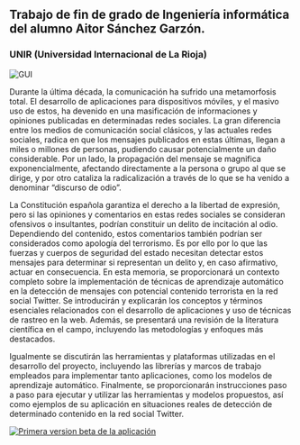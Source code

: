 ## Trabajo de fin de grado de Ingeniería informática del alumno Aitor Sánchez Garzón.
### UNIR (Universidad Internacional de La Rioja)

![GUI](https://user-images.githubusercontent.com/30757903/227030858-d44fcef9-64c1-4d58-a5ee-3c162281adc5.jpeg)



Durante la última década, la comunicación ha sufrido una metamorfosis total. El desarrollo de aplicaciones para dispositivos móviles, y el masivo uso de estos, ha devenido en una masificación de informaciones y opiniones publicadas en determinadas redes sociales. 
La gran diferencia entre los medios de comunicación social clásicos, y las actuales redes sociales, radica en que los mensajes publicados en estas últimas, llegan a miles o millones de personas, pudiendo causar potencialmente un daño considerable. Por un lado, la propagación del mensaje se magnifica exponencialmente, afectando directamente a la persona o grupo al que se dirige, y por otro cataliza la radicalización a través de lo que se ha venido a denominar “discurso de odio”.

La Constitución española garantiza el derecho a la libertad de expresión, pero si las opiniones y comentarios en estas redes sociales se consideran ofensivos o insultantes, podrían constituir un delito de incitación al odio. Dependiendo del contenido, estos comentarios también podrían ser considerados como apología del terrorismo. Es por ello por lo que las fuerzas y cuerpos de seguridad del estado necesitan detectar estos mensajes para determinar si representan un delito y, en caso afirmativo, actuar en consecuencia.
En esta memoria, se proporcionará un contexto completo sobre la implementación de técnicas de aprendizaje automático en la detección de mensajes con potencial contenido terrorista en la red social Twitter. Se introducirán y explicarán los conceptos y términos esenciales relacionados con el desarrollo de aplicaciones y uso de técnicas de rastreo en la web. Además, se presentará una revisión de la literatura científica en el campo, incluyendo las metodologías y enfoques más destacados.

Igualmente se discutirán las herramientas y plataformas utilizadas en el desarrollo del proyecto, incluyendo las librerías y marcos de trabajo empleados para implementar tanto aplicaciones, como los modelos de aprendizaje automático.
Finalmente, se proporcionarán instrucciones paso a paso para ejecutar y utilizar las herramientas y modelos propuestos, así como ejemplos de su aplicación en situaciones reales de detección de determinado contenido en la red social Twitter.


[![Primera version beta de la aplicación](http://img.youtube.com/vi/c-5JXFkwgCI/0.jpg)](http://www.youtube.com/watch?v=Ic-5JXFkwgCI "Aplicación búsqueda y clasificación de tweets")
